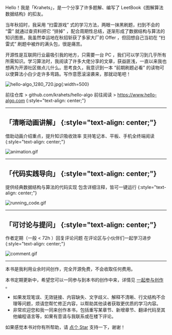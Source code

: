 Hello！我是「Krahets」，是一个分享了许多题解、编写了 LeetBook《图解算法数据结构》的扣友。

当年秋招时，我采用 “扫雷游戏” 式的学习方法，两眼一抹黑刷题，扫到不会的 “雷” 就通过查资料把它 “排掉” ，配合周期性总结，逐渐形成了数据结构与算法的知识图景。我虽然幸运地在秋招斩获了多家大厂的 Offer ，但回想自己当初在 “扫雷式” 刷题中被炸的满头包，很是痛苦。

开源性是互联网行业最吸引我的地方，只需要一台 PC ，我们可以学习到几乎所有所需知识。学习算法时，我阅读了许多大佬分享的文章，获益匪浅，一直以来我也想再为开源社区做点儿什么。思考良久，我意识到一本 “前期刷题必看” 的读物可以使算法小白少走许多弯路。写作意愿滚滚袭来，那就动笔吧！

![hello-algo_1280_720.jpg](https://pic.leetcode.cn/1669284263-rbAMcs-hello-algo_1280_720.jpg){:width=500}

前往仓库 > github.com/krahets/hello-algo
前往阅读 > https://www.hello-algo.com
{:style="text-align: center;"}

---

## 「清晰动画讲解」 {:style="text-align: center;"}

借助动画介绍重点，提升知识吸收效率
支持笔记本、平板、手机全终端阅读
{:style="text-align: center;"}

![animation.gif](https://pic.leetcode.cn/1669280889-QVHgdw-animation.gif)

---

## 「代码实践导向」 {:style="text-align: center;"}

提供经典数据结构与算法的代码实现
包含详细注释，皆可一键运行
{:style="text-align: center;"}

![running_code.gif](https://pic.leetcode.cn/1669280958-qiDPFd-running_code.gif)

---

## 「可讨论与提问」 {:style="text-align: center;"}

作者定期（一般 < 72h ）回复评论问题
在评论区与小伙伴们一起学习进步
{:style="text-align: center;"}

![comment.gif](https://pic.leetcode.cn/1669280943-aiwrOm-comment.gif)

---

本书是我利用业余时间创作，完全开源免费，不会收取任何费用。

本书定期更新中，希望您可以一同参与到本书的创作中来，详情见 [一起参与创作](https://www.hello-algo.com/chapter_preface/contribution/) 。

- 如果发现笔误、无效链接、内容缺失、文字歧义、解释不清晰、行文结构不合理等问题，烦请您帮忙修正内容，以帮助其他读者获取更优质的学习内容。
- 非常欢迎您和我一同来创作本书，包括重写某章节、新增章节、翻译代码至其他编程语言等，如果有意请与我联系或在楼下评论。

如果感觉本书对你有所帮助，请 [点个 Star](github.com/krahets/hello-algo) 支持一下，谢谢！
